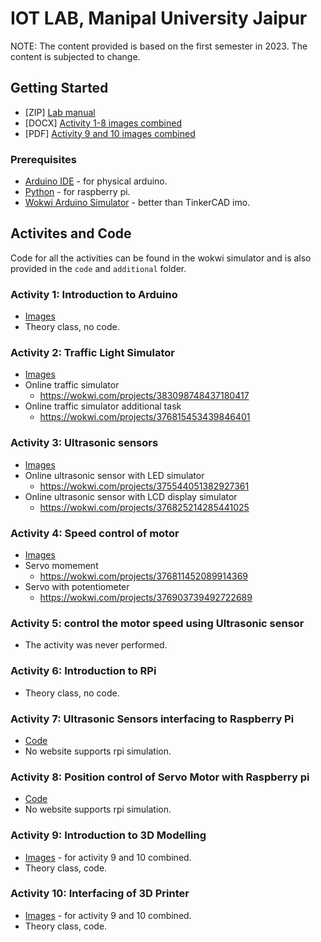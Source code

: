# IOT LAB, Manipal University Jaipur

NOTE: The content provided is based on the first semester in 2023. The content is subjected to change.

## Getting Started
- [ZIP] [Lab manual](https://github.com/krishsharma0413/muj-iot-lab/tree/main/files/allactivities.zip)
- [DOCX] [Activity 1-8 images combined](https://github.com/krishsharma0413/muj-iot-lab/tree/main/files/a1ta8img.docx)
- [PDF] [Activity 9 and 10 images combined](https://github.com/krishsharma0413/muj-iot-lab/tree/main/files/a9na10img.pdf)


### Prerequisites
- [Arduino IDE](https://www.arduino.cc/en/software) - for physical arduino.
- [Python](https://www.python.org/downloads/) - for raspberry pi.
- [Wokwi Arduino Simulator](https://wokwi.com/arduino/new) - better than TinkerCAD imo.

## Activites and Code
Code for all the activities can be found in the wokwi simulator and is also provided in the `code` and `additional` folder.

### Activity 1: Introduction to Arduino
- [Images](https://github.com/krishsharma0413/muj-iot-lab/tree/main/files/a1img.pdf)
- Theory class, no code.


### Activity 2: Traffic Light Simulator

- [Images](https://github.com/krishsharma0413/muj-iot-lab/tree/main/files/a2img.pdf)
- Online traffic simulator
  - https://wokwi.com/projects/383098748437180417
- Online traffic simulator additional task
  - https://wokwi.com/projects/376815453439846401 


### Activity 3: Ultrasonic sensors

- [Images](https://github.com/krishsharma0413/muj-iot-lab/tree/main/files/a3img.pdf)
- Online ultrasonic sensor with LED simulator
  - https://wokwi.com/projects/375544051382927361
- Online ultrasonic sensor with LCD display simulator
  - https://wokwi.com/projects/376825214285441025


### Activity 4: Speed control of motor

- [Images](https://github.com/krishsharma0413/muj-iot-lab/tree/main/files/a4img.pdf)
- Servo momement
  - https://wokwi.com/projects/376811452089914369
- Servo with potentiometer
  - https://wokwi.com/projects/376903739492722689


### Activity 5: control the motor speed using Ultrasonic sensor

- The activity was never performed.


### Activity 6: Introduction to RPi

- Theory class, no code.


### Activity 7: Ultrasonic Sensors interfacing to Raspberry Pi

- [Code](https://github.com/krishsharma0413/muj-iot-lab/tree/main/code/uspi.py)
- No website supports rpi simulation.


### Activity 8: Position control of Servo Motor with Raspberry pi

- [Code](https://github.com/krishsharma0413/muj-iot-lab/tree/main/code/servopi.py)
- No website supports rpi simulation.

### Activity 9: Introduction to 3D Modelling

- [Images](https://github.com/krishsharma0413/muj-iot-lab/tree/main/files/a9na10img.pdf) - for activity 9 and 10 combined.
- Theory class, code.

### Activity 10: Interfacing of 3D Printer

- [Images](https://github.com/krishsharma0413/muj-iot-lab/tree/main/files/a9na10img.pdf) - for activity 9 and 10 combined.
- Theory class, code.